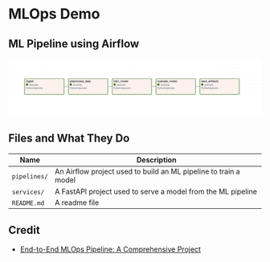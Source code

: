 # MLOps Demo

## ML Pipeline using Airflow

![](./docs/img/ml-pipeline-using-airflow.png)

## Files and What They Do

| Name | Description |
| - | - |
| `pipelines/` | An Airflow project used to build an ML pipeline to train a model |
| `services/` | A FastAPI project used to serve a model from the ML pipeline |
| `README.md` | A readme file |

## Credit

* [End-to-End MLOps Pipeline: A Comprehensive
Project](https://www.geeksforgeeks.org/end-to-end-mlops-pipeline-a-comprehensive-project/)
